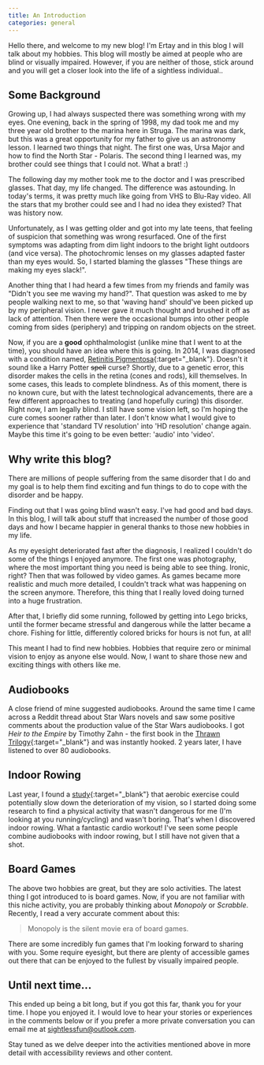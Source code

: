 ```yaml
---
title: An Introduction
categories: general
---
```

Hello there, and welcome to my new blog! I'm Ertay and in this blog I will talk about my hobbies. This blog will mostly be aimed at people who are blind or visually impaired. However, if you are neither of those, stick around and you will get a closer look into the life of a sightless individual..

## Some Background

Growing up, I had always suspected there was something wrong with my eyes. One evening, back in the spring of 1998, my dad took me and my three year old brother to the marina here in Struga. The marina was dark, but this was a great opportunity for my father to give us an astronomy lesson. I learned two things that night. The first one was, Ursa Major and how to find the North Star - Polaris. The second thing I learned was, my brother could see things that I could not. What a brat! :) 

The following day my mother took me to the doctor and I was prescribed glasses. That day, my life changed. The difference was astounding. In today's terms, it was pretty much like going from VHS to Blu-Ray video. All the stars that my brother could see and I had no idea they existed? That was history now.

Unfortunately, as I was getting older and got into my late teens, that feeling of suspicion that something was wrong resurfaced. One of the first symptoms was adapting from dim light indoors to the bright light outdoors (and vice versa). The photochromic lenses on my glasses adapted faster than my eyes would. So, I started blaming the glasses "These things are making my eyes slack!".

Another thing that I had heard a few times from my friends and family was "Didn't you see me waving my hand?". That question was asked to me by people walking next to me, so that 'waving hand' should've been picked up by my peripheral vision. I never gave it much thought and brushed it off as lack of attention. Then there were the occasional bumps into other people coming from sides (periphery) and tripping on random objects on the street. 

Now, if you are a **good** ophthalmologist (unlike mine that I went to at the time), you should have an idea where this is going. In 2014, I was diagnosed with a condition named, [Retinitis Pigmentosa](https://en.wikipedia.org/wiki/Retinitis_pigmentosa){:target="_blank"}. Doesn't it sound like a Harry Potter ~~spell~~ curse? Shortly, due to a genetic error, this disorder makes the cells in the retina (cones and rods), kill themselves. In some cases, this leads to complete blindness. As of this moment, there is no known cure, but with the latest technological advancements, there are a few different approaches to treating (and hopefully curing) this disorder. Right now, I am legally blind. I still have some vision left, so I'm hoping the cure comes sooner rather than later. I don't know what I would give to experience that 'standard TV resolution' into 'HD resolution' change again. Maybe this time it's going to be even better: 'audio' into 'video'.

## Why write this blog?

There are millions of people suffering from the same disorder that I do and my goal is to help them find exciting and fun things to do to cope with the disorder and be happy.

Finding out that I was going blind wasn't easy. I've had good and bad days. In this blog, I will talk about stuff that increased the number of those good days and how I became happier in general thanks to those new hobbies in my life.

As my eyesight deteriorated fast after the diagnosis, I realized I couldn't do some of the things I enjoyed anymore. The first one was photography, where the most important thing you need is being able to see thing. Ironic, right? Then that was followed by video games. As games became more realistic and much more detailed, I couldn't track what was happening on the screen anymore. Therefore, this thing that I really loved doing turned into a huge frustration. 

After that, I briefly did some running, followed by getting into Lego bricks, until the former became stressful and dangerous while the latter became a chore. Fishing for little, differently colored bricks for hours is not fun, at all!

This meant I had to find new hobbies. Hobbies that require zero or minimal vision to enjoy as anyone else would. Now, I want to share those new and exciting things with others like me.

## Audiobooks

A close friend of mine suggested audiobooks. Around the same time I came across a Reddit thread about Star Wars novels and saw some positive comments about the production value of the Star Wars audiobooks. I got _Heir to the Empire_ by Timothy Zahn - the first book in the [Thrawn Trilogy](https://en.wikipedia.org/wiki/Thrawn_trilogy){:target="_blank"} and was instantly hooked. 2 years later, I have listened to over 80 audiobooks.

## Indoor Rowing

Last year, I found a [study](http://www.blindness.org/foundation-news/aerobic-exercise-preserves-vision-retinal-degeneration-lab-study){:target="_blank"} that aerobic exercise could potentially slow down the deterioration of my vision, so I started doing some research to find a physical activity that wasn't dangerous for me (I'm looking at you running/cycling) and wasn't boring. That's when I discovered indoor rowing. What a fantastic cardio workout! I've seen some people combine audiobooks with indoor rowing, but I still have not given that a shot.

## Board Games

The above two hobbies are great, but they are solo activities. The latest thing I got introduced to is board games. Now, if you are not familiar with this niche activity, you are probably thinking about _Monopoly_ or _Scrabble_. Recently, I read a very accurate comment about this: 

> Monopoly is the silent movie era of board games.

There are some incredibly fun games that I'm looking forward to sharing with you. Some require eyesight, but there are plenty of accessible games out there that can be enjoyed to the fullest by visually impaired people.

## Until next time...

This ended up being a bit long, but if you got this far, thank you for your time. I hope you enjoyed it. I would love to hear your stories or experiences in the comments below or if you prefer a more private conversation you can email me at sightlessfun@outlook.com. 

Stay tuned as we delve deeper into the activities mentioned above in more detail with accessibility reviews and other content.